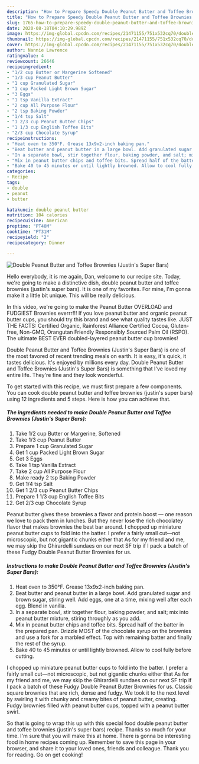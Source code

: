 ```yaml
---
description: "How to Prepare Speedy Double Peanut Butter and Toffee Brownies (Justin&amp;#39;s Super Bars)"
title: "How to Prepare Speedy Double Peanut Butter and Toffee Brownies (Justin&amp;#39;s Super Bars)"
slug: 1765-how-to-prepare-speedy-double-peanut-butter-and-toffee-brownies-justin-and-39-s-super-bars
date: 2020-08-18T04:10:29.989Z
image: https://img-global.cpcdn.com/recipes/21471155/751x532cq70/double-peanut-butter-and-toffee-brownies-justins-super-bars-recipe-main-photo.jpg
thumbnail: https://img-global.cpcdn.com/recipes/21471155/751x532cq70/double-peanut-butter-and-toffee-brownies-justins-super-bars-recipe-main-photo.jpg
cover: https://img-global.cpcdn.com/recipes/21471155/751x532cq70/double-peanut-butter-and-toffee-brownies-justins-super-bars-recipe-main-photo.jpg
author: Nannie Lawrence
ratingvalue: 4
reviewcount: 26646
recipeingredient:
- "1/2 cup Butter or Margerine Softened"
- "1/3 cup Peanut Butter"
- "1 cup Granulated Sugar"
- "1 cup Packed Light Brown Sugar"
- "3 Eggs"
- "1 tsp Vanilla Extract"
- "2 cup All Purpose Flour"
- "2 tsp Baking Powder"
- "1/4 tsp Salt"
- "1 2/3 cup Peanut Butter Chips"
- "1 1/3 cup English Toffee Bits"
- "2/3 cup Chocolate Syrup"
recipeinstructions:
- "Heat oven to 350°F. Grease 13x9x2-inch baking pan."
- "Beat butter and peanut butter in a large bowl. Add granulated sugar and brown sugar, stiring well. Add eggs, one at a time, mixing well after each egg. Blend in vanilla."
- "In a separate bowl, stir together flour, baking powder, and salt; mix into peanut butter mixture, stiring throughly as you add."
- "Mix in peanut butter chips and toffee bits. Spread half of the batter in the prepared pan. Drizzle MOST of the chocolate syrup on the brownies and use a fork for a marbled effect. Top with remaining batter and finally the rest of the syrup."
- "Bake 40 to 45 minutes or until lightly browned. Allow to cool fully before cutting."
categories:
- Recipe
tags:
- double
- peanut
- butter

katakunci: double peanut butter 
nutrition: 104 calories
recipecuisine: American
preptime: "PT40M"
cooktime: "PT31M"
recipeyield: "2"
recipecategory: Dinner

---
```



![Double Peanut Butter and Toffee Brownies (Justin&#39;s Super Bars)](https://img-global.cpcdn.com/recipes/21471155/751x532cq70/double-peanut-butter-and-toffee-brownies-justins-super-bars-recipe-main-photo.jpg)

Hello everybody, it is me again, Dan, welcome to our recipe site. Today, we're going to make a distinctive dish, double peanut butter and toffee brownies (justin&#39;s super bars). It is one of my favorites. For mine, I'm gonna make it a little bit unique. This will be really delicious.

In this video, we&#39;re going to make the Peanut Butter OVERLOAD and FUDGIEST Brownies everrr!!! If you love peanut butter and organic peanut butter cups, you should try this brand and see what quality tastes like. JUST THE FACTS: Certified Organic, Rainforest Alliance Certified Cocoa, Gluten-free, Non-GMO, Orangutan Friendly Responsibly Sourced Palm Oil (RSPO). The ultimate BEST EVER doubled-layered peanut butter cup brownies!

Double Peanut Butter and Toffee Brownies (Justin&#39;s Super Bars) is one of the most favored of recent trending meals on earth. It is easy, it's quick, it tastes delicious. It's enjoyed by millions every day. Double Peanut Butter and Toffee Brownies (Justin&#39;s Super Bars) is something that I've loved my entire life. They're fine and they look wonderful.


To get started with this recipe, we must first prepare a few components. You can cook double peanut butter and toffee brownies (justin&#39;s super bars) using 12 ingredients and 5 steps. Here is how you can achieve that.

<!--inarticleads1-->

##### The ingredients needed to make Double Peanut Butter and Toffee Brownies (Justin&#39;s Super Bars):

1. Take 1/2 cup Butter or Margerine, Softened
1. Take 1/3 cup Peanut Butter
1. Prepare 1 cup Granulated Sugar
1. Get 1 cup Packed Light Brown Sugar
1. Get 3 Eggs
1. Take 1 tsp Vanilla Extract
1. Take 2 cup All Purpose Flour
1. Make ready 2 tsp Baking Powder
1. Get 1/4 tsp Salt
1. Get 1 2/3 cup Peanut Butter Chips
1. Prepare 1 1/3 cup English Toffee Bits
1. Get 2/3 cup Chocolate Syrup


Peanut butter gives these brownies a flavor and protein boost — one reason we love to pack them in lunches. But they never lose the rich chocolatey flavor that makes brownies the best bar around. I chopped up miniature peanut butter cups to fold into the batter. I prefer a fairly small cut—not microscopic, but not gigantic chunks either that As for my friend and me, we may skip the Ghirardelli sundaes on our next SF trip if I pack a batch of these Fudgy Double Peanut Butter Brownies for us. 

<!--inarticleads2-->

##### Instructions to make Double Peanut Butter and Toffee Brownies (Justin&#39;s Super Bars):

1. Heat oven to 350°F. Grease 13x9x2-inch baking pan.
1. Beat butter and peanut butter in a large bowl. Add granulated sugar and brown sugar, stiring well. Add eggs, one at a time, mixing well after each egg. Blend in vanilla.
1. In a separate bowl, stir together flour, baking powder, and salt; mix into peanut butter mixture, stiring throughly as you add.
1. Mix in peanut butter chips and toffee bits. Spread half of the batter in the prepared pan. Drizzle MOST of the chocolate syrup on the brownies and use a fork for a marbled effect. Top with remaining batter and finally the rest of the syrup.
1. Bake 40 to 45 minutes or until lightly browned. Allow to cool fully before cutting.


I chopped up miniature peanut butter cups to fold into the batter. I prefer a fairly small cut—not microscopic, but not gigantic chunks either that As for my friend and me, we may skip the Ghirardelli sundaes on our next SF trip if I pack a batch of these Fudgy Double Peanut Butter Brownies for us. Classic square brownies that are rich, dense and fudgy. We took it to the next level by swirling it with chunky and creamy bites of peanut butter, creating. Fudgy brownies filled with peanut butter cups, topped with a peanut butter swirl. 

So that is going to wrap this up with this special food double peanut butter and toffee brownies (justin&#39;s super bars) recipe. Thanks so much for your time. I'm sure that you will make this at home. There is gonna be interesting food in home recipes coming up. Remember to save this page in your browser, and share it to your loved ones, friends and colleague. Thank you for reading. Go on get cooking!
